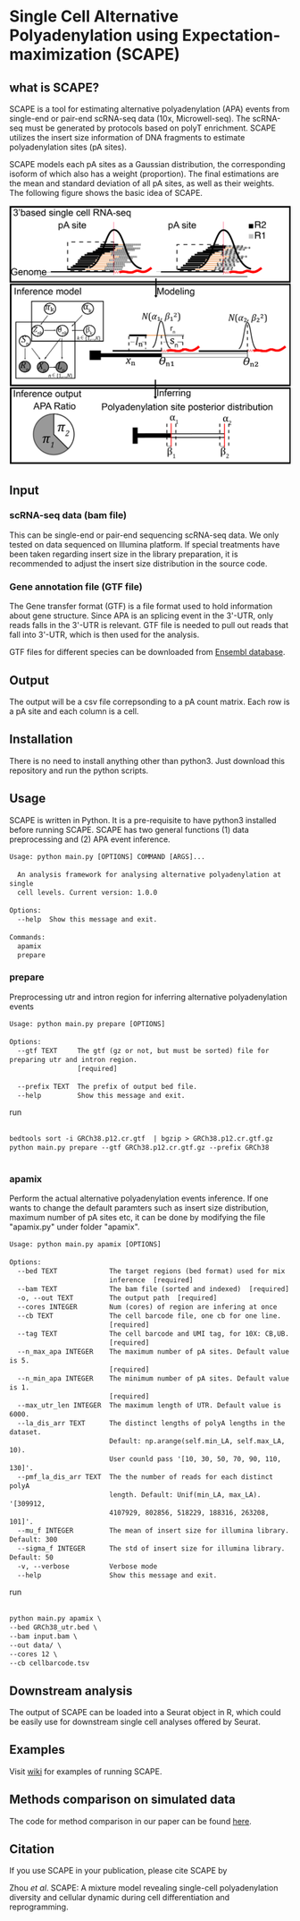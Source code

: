 # Single Cell Alternative Polyadenylation using Expectation-maximization (SCAPE)

## what is SCAPE?

SCAPE is a tool for estimating alternative polyadenylation (APA) events from single-end or pair-end scRNA-seq data (10x, Microwell-seq). The scRNA-seq must be generated by protocols based on polyT enrichment. SCAPE utilizes the insert size information of DNA fragments to estimate polyadenylation sites (pA sites). 

SCAPE models each pA sites as a Gaussian distribution, the corresponding isoform of which also has a weight (proportion). The final estimations are the mean and standard deviation of all pA sites, as well as their weights. The following figure shows the basic idea of SCAPE.

<p align="center">
<img src="https://github.com/LuChenLab/SCAPE/blob/main/image/model_graph.png" alt="model_graph" width="600" />
</p>



## Input 

### scRNA-seq data (bam file)
This can be single-end or pair-end sequencing scRNA-seq data. We only tested on data sequenced on Illumina platform. If special treatments have been taken regarding insert size in the library preparation, it is recommended to adjust the insert size distribution in the source code.  

### Gene annotation file (GTF file)
The Gene transfer format (GTF) is a file format used to hold information about gene structure. Since APA is an splicing event in the 3'-UTR, only reads falls in the 3'-UTR is relevant. GTF file is needed to pull out reads that fall into 3'-UTR, which is then used for the analysis.

GTF files for different species can be downloaded from [Ensembl database](https://www.ensembl.org/info/data/ftp/index.html). 

## Output

The output will be a csv file correpsonding to a pA count matrix. Each row is a pA site and each column is a cell. 

## Installation
There is no need to install anything other than python3. Just download this repository and run the python scripts.

## Usage

SCAPE is written in Python. It is a pre-requisite to have python3 installed before running SCAPE. SCAPE has two general functions (1) data preprocessing and (2)  APA event inference. 

```
Usage: python main.py [OPTIONS] COMMAND [ARGS]...

  An analysis framework for analysing alternative polyadenylation at single
  cell levels. Current version: 1.0.0

Options:
  --help  Show this message and exit.

Commands:
  apamix
  prepare

```

### prepare

Preprocessing utr and intron region for inferring alternative polyadenylation events

```
Usage: python main.py prepare [OPTIONS]

Options:
  --gtf TEXT     The gtf (gz or not, but must be sorted) file for preparing utr and intron region.
                 [required]

  --prefix TEXT  The prefix of output bed file.
  --help         Show this message and exit.
```

run

```shell

bedtools sort -i GRCh38.p12.cr.gtf  | bgzip > GRCh38.p12.cr.gtf.gz
python main.py prepare --gtf GRCh38.p12.cr.gtf.gz --prefix GRCh38


```

### apamix

Perform the actual alternative polyadenylation events inference. If one wants to change the default paramters such as insert size distribution, maximum number of pA sites etc, it can be done by modifying the file "apamix.py" under folder "apamix".

```
Usage: python main.py apamix [OPTIONS]

Options:
  --bed TEXT             The target regions (bed format) used for mix
                         inference  [required]
  --bam TEXT             The bam file (sorted and indexed)  [required]
  -o, --out TEXT         The output path  [required]
  --cores INTEGER        Num (cores) of region are infering at once
  --cb TEXT              The cell barcode file, one cb for one line.
                         [required]
  --tag TEXT             The cell barcode and UMI tag, for 10X: CB,UB.
                         [required]
  --n_max_apa INTEGER    The maximum number of pA sites. Default value is 5.
                         [required]
  --n_min_apa INTEGER    The minimum number of pA sites. Default value is 1.
                         [required]
  --max_utr_len INTEGER  The maximum length of UTR. Default value is 6000.
  --la_dis_arr TEXT      The distinct lengths of polyA lengths in the dataset.
                         Default: np.arange(self.min_LA, self.max_LA, 10).
                         User counld pass '[10, 30, 50, 70, 90, 110, 130]'.
  --pmf_la_dis_arr TEXT  The the number of reads for each distinct polyA
                         length. Default: Unif(min_LA, max_LA). '[309912,
                         4107929, 802856, 518229, 188316, 263208, 101]'.
  --mu_f INTEGER         The mean of insert size for illumina library. Default: 300
  --sigma_f INTEGER      The std of insert size for illumina library. Default: 50
  -v, --verbose          Verbose mode
  --help                 Show this message and exit.
```

run


```shell

python main.py apamix \
--bed GRCh38_utr.bed \
--bam input.bam \
--out data/ \
--cores 12 \
--cb cellbarcode.tsv

```

## Downstream analysis

The output of SCAPE can be loaded into a Seurat object in R, which could be easily use for downstream single cell analyses offered by Seurat. 


## Examples

Visit [wiki](https://github.com/LuChenLab/SCAPE/wiki) for examples of running SCAPE.

## Methods comparison on simulated data
The code for method comparison in our paper can be found [here](./simulation).

## Citation

If you use SCAPE in your publication, please cite SCAPE by

Zhou *et al*. SCAPE: A mixture model revealing single-cell polyadenylation diversity and cellular dynamic during cell differentiation and reprogramming.
